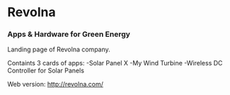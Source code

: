 # Revolna

### Apps & Hardware for Green Energy

Landing page of Revolna company.

Containts 3 cards of apps: 
-Solar Panel X
-My Wind Turbine
-Wireless DC Controller for Solar Panels

Web version: http://revolna.com/